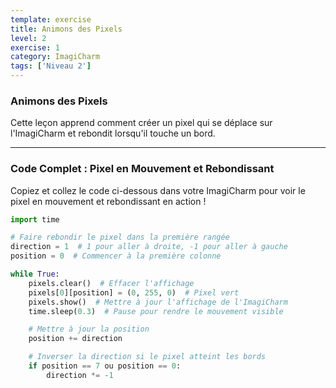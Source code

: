 ```yaml
---
template: exercise
title: Animons des Pixels
level: 2
exercise: 1
category: ImagiCharm
tags: ['Niveau 2']
---
```


### Animons des Pixels

Cette leçon apprend comment créer un pixel qui se déplace sur l'ImagiCharm et rebondit lorsqu'il touche un bord.

---


### Code Complet : Pixel en Mouvement et Rebondissant

Copiez et collez le code ci-dessous dans votre ImagiCharm pour voir le pixel en mouvement et rebondissant en action !

```python
import time

# Faire rebondir le pixel dans la première rangée
direction = 1  # 1 pour aller à droite, -1 pour aller à gauche
position = 0  # Commencer à la première colonne

while True:
    pixels.clear()  # Effacer l'affichage
    pixels[0][position] = (0, 255, 0)  # Pixel vert
    pixels.show()  # Mettre à jour l'affichage de l'ImagiCharm
    time.sleep(0.3)  # Pause pour rendre le mouvement visible

    # Mettre à jour la position
    position += direction

    # Inverser la direction si le pixel atteint les bords
    if position == 7 ou position == 0:
        direction *= -1
